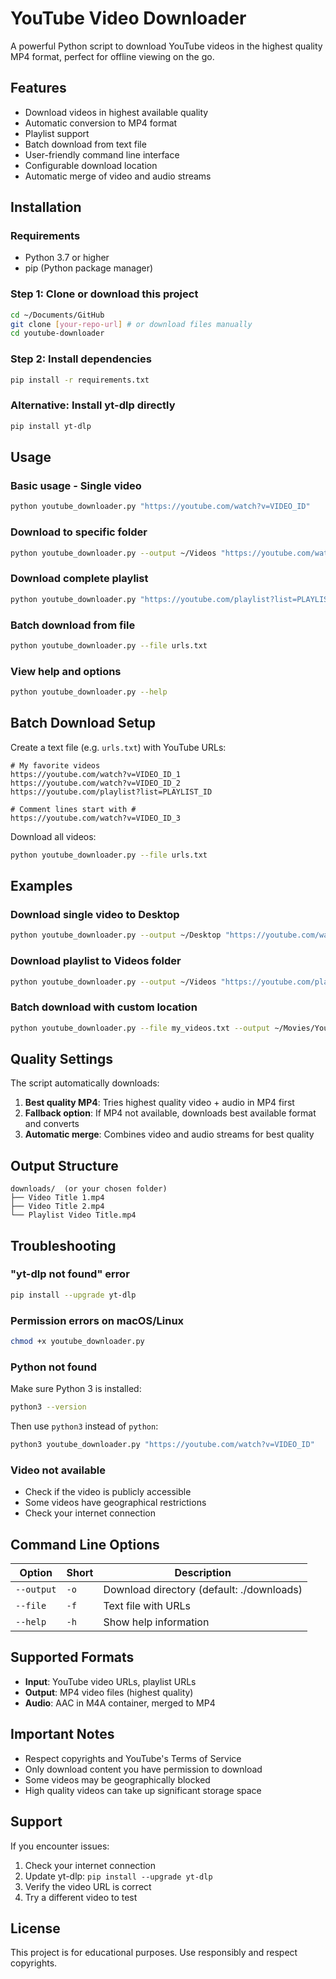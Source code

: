 # YouTube Video Downloader

A powerful Python script to download YouTube videos in the highest quality MP4 format, perfect for offline viewing on the go.

## Features

- Download videos in highest available quality
- Automatic conversion to MP4 format
- Playlist support
- Batch download from text file
- User-friendly command line interface
- Configurable download location
- Automatic merge of video and audio streams

## Installation

### Requirements
- Python 3.7 or higher
- pip (Python package manager)

### Step 1: Clone or download this project
```bash
cd ~/Documents/GitHub
git clone [your-repo-url] # or download files manually
cd youtube-downloader
```

### Step 2: Install dependencies
```bash
pip install -r requirements.txt
```

### Alternative: Install yt-dlp directly
```bash
pip install yt-dlp
```

## Usage

### Basic usage - Single video
```bash
python youtube_downloader.py "https://youtube.com/watch?v=VIDEO_ID"
```

### Download to specific folder
```bash
python youtube_downloader.py --output ~/Videos "https://youtube.com/watch?v=VIDEO_ID"
```

### Download complete playlist
```bash
python youtube_downloader.py "https://youtube.com/playlist?list=PLAYLIST_ID"
```

### Batch download from file
```bash
python youtube_downloader.py --file urls.txt
```

### View help and options
```bash
python youtube_downloader.py --help
```

## Batch Download Setup

Create a text file (e.g. `urls.txt`) with YouTube URLs:

```text
# My favorite videos
https://youtube.com/watch?v=VIDEO_ID_1
https://youtube.com/watch?v=VIDEO_ID_2
https://youtube.com/playlist?list=PLAYLIST_ID

# Comment lines start with #
https://youtube.com/watch?v=VIDEO_ID_3
```

Download all videos:
```bash
python youtube_downloader.py --file urls.txt
```

## Examples

### Download single video to Desktop
```bash
python youtube_downloader.py --output ~/Desktop "https://youtube.com/watch?v=dQw4w9WgXcQ"
```

### Download playlist to Videos folder
```bash
python youtube_downloader.py --output ~/Videos "https://youtube.com/playlist?list=PLrRWBPJOUcAcLAHFJM56cqXRzFU3_ONJL"
```

### Batch download with custom location
```bash
python youtube_downloader.py --file my_videos.txt --output ~/Movies/YouTube
```

## Quality Settings

The script automatically downloads:
1. **Best quality MP4**: Tries highest quality video + audio in MP4 first
2. **Fallback option**: If MP4 not available, downloads best available format and converts
3. **Automatic merge**: Combines video and audio streams for best quality

## Output Structure

```
downloads/  (or your chosen folder)
├── Video Title 1.mp4
├── Video Title 2.mp4
└── Playlist Video Title.mp4
```

## Troubleshooting

### "yt-dlp not found" error
```bash
pip install --upgrade yt-dlp
```

### Permission errors on macOS/Linux
```bash
chmod +x youtube_downloader.py
```

### Python not found
Make sure Python 3 is installed:
```bash
python3 --version
```

Then use `python3` instead of `python`:
```bash
python3 youtube_downloader.py "https://youtube.com/watch?v=VIDEO_ID"
```

### Video not available
- Check if the video is publicly accessible
- Some videos have geographical restrictions
- Check your internet connection

## Command Line Options

| Option | Short | Description |
|--------|-------|-------------|
| `--output` | `-o` | Download directory (default: ./downloads) |
| `--file` | `-f` | Text file with URLs |
| `--help` | `-h` | Show help information |

## Supported Formats

- **Input**: YouTube video URLs, playlist URLs
- **Output**: MP4 video files (highest quality)
- **Audio**: AAC in M4A container, merged to MP4

## Important Notes

- Respect copyrights and YouTube's Terms of Service
- Only download content you have permission to download
- Some videos may be geographically blocked
- High quality videos can take up significant storage space

## Support

If you encounter issues:
1. Check your internet connection
2. Update yt-dlp: `pip install --upgrade yt-dlp`
3. Verify the video URL is correct
4. Try a different video to test

## License

This project is for educational purposes. Use responsibly and respect copyrights.
